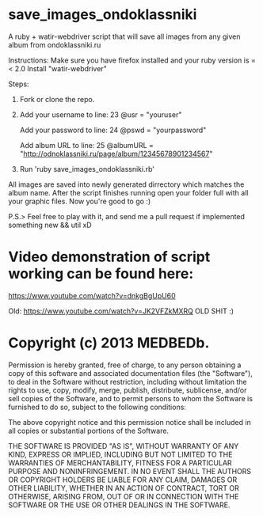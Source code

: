 save_images_ondoklassniki
=========================

A ruby + watir-webdriver script that will save all images from any given album from ondoklassniki.ru

Instructions: Make sure you have firefox installed and your ruby version is =< 2.0
Install "watir-webdriver"

Steps:

1. Fork or clone the repo.

2. Add your username to line: 23
  @usr = "youruser"

   Add your password to line: 24
  @pswd = "yourpassword"

   Add album URL to line: 25
  @albumURL = "http://odnoklassniki.ru/page/album/12345678901234567" 

3. Run 'ruby save_images_ondoklassniki.rb'

All images are saved into newly generated dirrectory which matches the album name.
After the script finishes running open your folder full with all your graphic files. Now you're good to go :)


P.S.> Feel free to play with it, and send me a pull request if implemented something new && util xD



Video demonstration of script working can be found here:
=========================
https://www.youtube.com/watch?v=dnkgBgUpU60

Old: https://www.youtube.com/watch?v=JK2VFZkMXRQ OLD SHIT :)



Copyright (c) 2013 MEDBEDb.
=========================
Permission is hereby granted, free of charge, to any person obtaining a copy
of this software and associated documentation files (the "Software"), to deal
in the Software without restriction, including without limitation the rights
to use, copy, modify, merge, publish, distribute, sublicense, and/or sell
copies of the Software, and to permit persons to whom the Software is
furnished to do so, subject to the following conditions:

The above copyright notice and this permission notice shall be included in
all copies or substantial portions of the Software.

THE SOFTWARE IS PROVIDED "AS IS", WITHOUT WARRANTY OF ANY KIND, EXPRESS OR
IMPLIED, INCLUDING BUT NOT LIMITED TO THE WARRANTIES OF MERCHANTABILITY,
FITNESS FOR A PARTICULAR PURPOSE AND NONINFRINGEMENT. IN NO EVENT SHALL THE
AUTHORS OR COPYRIGHT HOLDERS BE LIABLE FOR ANY CLAIM, DAMAGES OR OTHER
LIABILITY, WHETHER IN AN ACTION OF CONTRACT, TORT OR OTHERWISE, ARISING FROM,
OUT OF OR IN CONNECTION WITH THE SOFTWARE OR THE USE OR OTHER DEALINGS IN
THE SOFTWARE.
